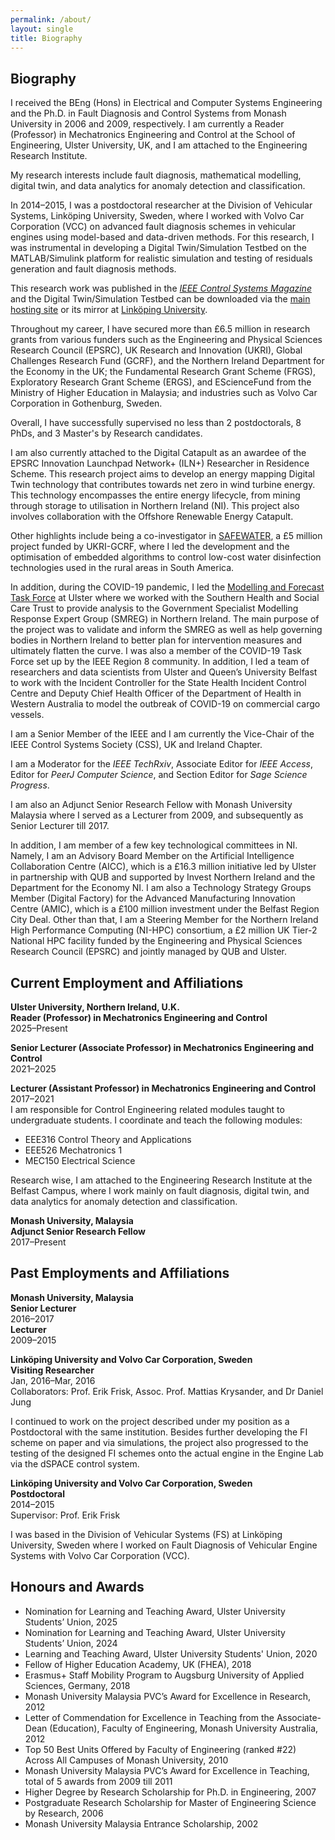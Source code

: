 ```yaml
---
permalink: /about/
layout: single
title: Biography
---
```


## Biography ##
I received the BEng (Hons) in Electrical and Computer Systems Engineering and the Ph.D. in Fault Diagnosis and Control Systems from Monash University in 2006 and 2009, respectively. I am currently a Reader (Professor) in Mechatronics Engineering and Control at the School of Engineering, Ulster University, UK, and I am attached to the Engineering Research Institute.

My research interests include fault diagnosis, mathematical modelling, digital twin, and data analytics for anomaly detection and classification.

In 2014–2015, I was a postdoctoral researcher at the Division of Vehicular Systems, Linköping University, Sweden, where I worked with Volvo Car Corporation (VCC) on advanced fault diagnosis schemes in vehicular engines using model-based and data-driven methods. For this research, I was instrumental in developing a Digital Twin/Simulation Testbed on the MATLAB/Simulink platform for realistic simulation and testing of residuals generation and fault diagnosis methods. 

<!--for the following:
* Realistic modelling and control of the engine Injection and simulation of a variety of actuator, sensor, and variable faults in the engine
* In-house designed algorithm for additional residuals selection
* In-house designed algorithm for alarm generations, residuals monitoring, as well as Fault Isolation (FI)
* Simulation and FI of system with intermittent residuals
-->
This research work was published in the [*IEEE Control Systems Magazine*](https://ieeexplore.ieee.org/document/9036118) and the Digital Twin/Simulation Testbed can be downloaded via the [main hosting site](https://www.markusng.com/TCSI/) or its mirror at [Linköping University](https://www.fs.isy.liu.se/en/Software/TCSI_Testbed/).

Throughout my career, I have secured more than £6.5 million in research grants from various funders such as the Engineering and Physical Sciences Research Council (EPSRC), UK Research and Innovation (UKRI), Global Challenges Research Fund (GCRF), and the Northern Ireland Department for the Economy in the UK; the Fundamental Research Grant Scheme (FRGS), Exploratory Research Grant Scheme (ERGS), and EScienceFund from the Ministry of Higher Education in Malaysia; and industries such as Volvo Car Corporation in Gothenburg, Sweden.

Overall, I have successfully supervised no less than 2 postdoctorals, 8 PhDs, and 3 Master's by Research candidates.

I am also currently attached to the Digital Catapult as an awardee of the EPSRC Innovation Launchpad Network+ (ILN+) Researcher in Residence Scheme. This research project aims to develop an energy mapping Digital Twin technology that contributes towards net zero in wind turbine energy. This technology encompasses the entire energy lifecycle, from mining through storage to utilisation in Northern Ireland (NI). This project also involves collaboration with the Offshore Renewable Energy Catapult.

Other highlights include being a co-investigator in [SAFEWATER](https://www.safewater-research.com/), a £5 million project funded by UKRI-GCRF, where I led the development and the optimisation of embedded algorithms to control low-cost water disinfection technologies used in the rural areas in South America.

In addition, during the COVID-19 pandemic, I led the [Modelling and Forecast Task Force](https://www.ulster.ac.uk/research/covid-19/innovation/modelling-the-transmission-dynamics-of-covid-19) at Ulster where we worked with the Southern Health and Social Care Trust to provide analysis to the Government Specialist Modelling Response Expert Group (SMREG) in Northern Ireland. The main purpose of the project was to validate and inform the SMREG as well as help governing bodies in Northern Ireland to better plan for intervention measures and ultimately flatten the curve. I was also a member of the COVID-19 Task Force set up by the IEEE Region 8 community. In addition, I led a team of researchers and data scientists from Ulster and Queen’s University Belfast to work with the Incident Controller for the State Health Incident Control Centre and Deputy Chief Health Officer of the Department of Health in Western Australia to model the outbreak of COVID-19 on commercial cargo vessels.

I am a Senior Member of the IEEE and I am currently the Vice-Chair of the IEEE Control Systems Society (CSS), UK and Ireland Chapter.

I am a Moderator for the *IEEE TechRxiv*, Associate Editor for *IEEE Access*, Editor for *PeerJ Computer Science*, and Section Editor for *Sage Science Progress*.

I am also an Adjunct Senior Research Fellow with Monash University Malaysia where I served as a Lecturer from 2009, and subsequently as Senior Lecturer till 2017.

In addition, I am member of a few key technological committees in NI. Namely, I am an Advisory Board Member on the Artificial Intelligence Collaboration Centre (AICC), which is a £16.3 million initiative led by Ulster in partnership with QUB and supported by Invest Northern Ireland and the Department for the Economy NI. I am also a Technology Strategy Groups Member (Digital Factory) for the Advanced Manufacturing Innovation Centre (AMIC), which is a £100 million investment under the Belfast Region City Deal. Other than that, I am a Steering Member for the Northern Ireland High Performance Computing (NI-HPC) consortium, a £2 million UK Tier-2 National HPC facility funded by the Engineering and Physical Sciences Research Council (EPSRC) and jointly managed by QUB and Ulster.


<!-- 
## Education ##
**Monash University, Malaysia**
* Ph.D. Candidate, Control Engineering and Fault Diagnosis, 2009  
Thesis: “Advancements In Robust Fault Reconstruction Using Sliding Mode Observers” 
* B.Eng (Hons), Electrical and Computer Systems Engineering, 2006 /*
-->

## Current Employment and Affiliations ##
**Ulster University, Northern Ireland, U.K.**  
**Reader (Professor) in Mechatronics Engineering and Control**  
2025–Present

**Senior Lecturer (Associate Professor) in Mechatronics Engineering and Control**  
2021–2025

**Lecturer (Assistant Professor) in Mechatronics Engineering and Control**  
2017–2021  
I am responsible for Control Engineering related modules taught to undergraduate students. I coordinate and teach the following modules:
* EEE316 Control Theory and Applications
* EEE526 Mechatronics 1
* MEC150 Electrical Science

Research wise, I am attached to the Engineering Research Institute at the Belfast Campus, where I work mainly on fault diagnosis, digital twin, and data analytics for anomaly detection and classification.     

**Monash University, Malaysia**  
**Adjunct Senior Research Fellow**  
2017–Present


## Past Employments and Affiliations ##
**Monash University, Malaysia**  
**Senior Lecturer**  
2016–2017  
**Lecturer**  
2009–2015

<!--
I was responsible as the coordinator of a few units related to Control Engineering for various disciplines offered at the campus. I developed a new unit, ECE3062 Electronic Systems and Control, which is offered at both Monash University Malaysia and Australia campuses. I was an active researcher especially in the area of Fault Diagnosis with quality publications in international peer-reviewed journal articles, including the prestigious Automatica. I also conducted trainings and am involved in a few consulting projects with the industry. I have taught the following units: 
* ECE2061 Analogue Circuits, 2016 – 2017 
* ECE2031 Circuits and Control, 2015
* ECE3062 Electronic Systems & Control (a unit I developed for Monash), 2011 – 2013
* ENG1030 Electrical Systems, 2011 – 2013
* ECE2021 Electromagnetism, 2010 – 2012, 2015 – 2016
* MEC3457 Systems and Control, 2010 – 2011
* ECE3031 Control Systems, 2010
* ENG1020 Engineering Structures, 2009
* ENG1060 Computing for Engineers, 2006 – 2009
-->

**Linköping University and Volvo Car Corporation, Sweden**  
**Visiting Researcher**  
Jan, 2016–Mar, 2016  
Collaborators: Prof. Erik Frisk, Assoc. Prof. Mattias Krysander, and Dr Daniel Jung

I continued to work on the project described under my position as a Postdoctoral with the same institution. Besides further developing the FI scheme on paper and via simulations, the project also progressed to the testing of the designed FI schemes onto the actual engine in the Engine Lab via the dSPACE control system. 

**Linköping University and Volvo Car Corporation, Sweden**  
**Postdoctoral**  
2014–2015  
Supervisor: Prof. Erik Frisk 

I was based in the Division of Vehicular Systems (FS) at Linköping University, Sweden where I worked on Fault Diagnosis of Vehicular Engine Systems with Volvo Car Corporation (VCC). 

<!--
I also developed the GUI-based Simulation Environment (Digital Twin) on Matlab and Simulink to be used by VCC for the following: 
* Realistic modelling and control of the engine 
* Injection and simulation of a variety of actuator, sensor and variable faults in the engine 
* In-house designed algorithm for additional residuals selection 
* In-house designed algorithms for alarm generations, residuals monitoring as well as Fault Isolation (FI) 
* Simulation and FI of system with intermittent residuals 
-->


## Honours and Awards ##
* Nomination for Learning and Teaching Award, Ulster University Students’ Union, 2025
* Nomination for Learning and Teaching Award, Ulster University Students’ Union, 2024
* Learning and Teaching Award, Ulster University Students' Union, 2020
* Fellow of Higher Education Academy, UK (FHEA), 2018
* Erasmus+ Staff Mobility Program to Augsburg University of Applied Sciences, Germany, 2018
* Monash University Malaysia PVC’s Award for Excellence in Research, 2012 
* Letter of Commendation for Excellence in Teaching from the Associate-Dean (Education), Faculty of Engineering, Monash University Australia, 2012 
* Top 50 Best Units Offered by Faculty of Engineering (ranked #22) Across All Campuses of Monash University, 2010 
* Monash University Malaysia PVC’s Award for Excellence in Teaching, total of 5 awards from 2009 till 2011
* Higher Degree by Research Scholarship for Ph.D. in Engineering, 2007
* Postgraduate Research Scholarship for Master of Engineering Science by Research, 2006 
* Monash University Malaysia Entrance Scholarship, 2002

